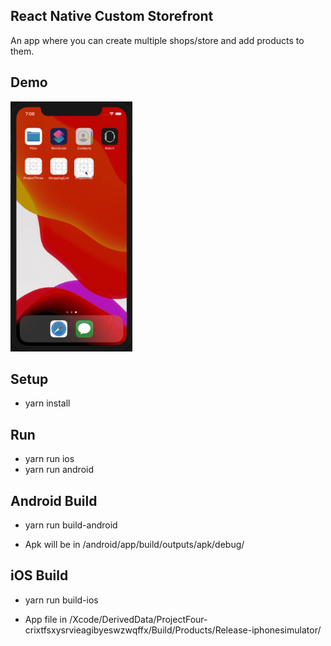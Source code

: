 ## React Native Custom Storefront
An app where you can create multiple shops/store and add products to them.

## Demo
<img src="screenshots/demo-shot.gif" height="400" />

## Setup
 - yarn install

## Run
 - yarn run ios
 - yarn run android

## Android Build

- yarn run build-android

- Apk will be in /android/app/build/outputs/apk/debug/

## iOS Build

- yarn run build-ios

- App file in /Xcode/DerivedData/ProjectFour-crixtfsxysrvieagibyeswzwqffx/Build/Products/Release-iphonesimulator/

